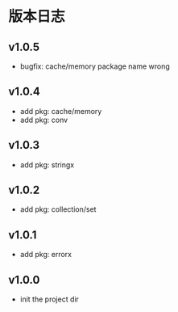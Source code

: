 版本日志
================
## v1.0.5

- bugfix: cache/memory package name wrong

## v1.0.4

- add pkg: cache/memory
- add pkg: conv

## v1.0.3

- add pkg: stringx

## v1.0.2

- add pkg: collection/set

## v1.0.1

- add pkg: errorx

## v1.0.0

- init the project dir
